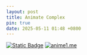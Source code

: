 ```yaml
---
layout: post
title: Animate Complex
pin: true
date: 2025-05-11 01:48 +0800
---
```

[![Static Badge](https://img.shields.io/badge/uptimerobot-WebMonitor-000000?logo=microbit&logoColor=%2300ED00)](https://dashboard.uptimerobot.com/integrations)
[![anime1.me](https://img.shields.io/uptimerobot/status/m800513350-d8b5d51a8b91fe0ee748eb3b?label=anime1.me)](https://anime1.me/)



